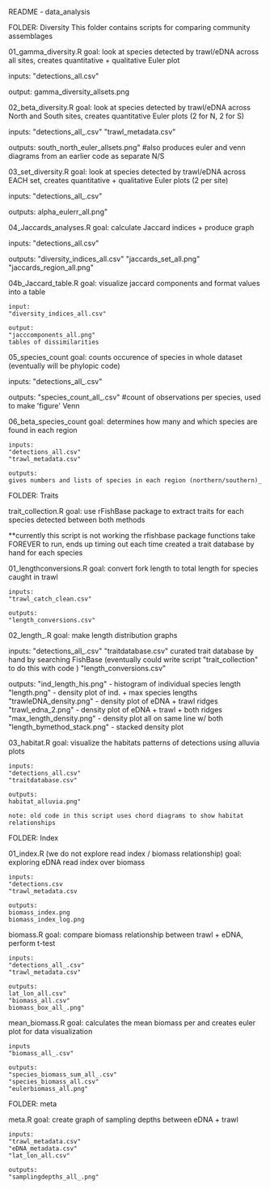 README - data_analysis

  
FOLDER: Diversity 
This folder contains scripts for comparing community assemblages


01_gamma_diversity.R
  goal: look at species detected by trawl/eDNA across all sites, creates quantitative + 
  qualitative Euler plot 
  
  inputs: 
  "detections_all.csv"
  
  output: 
  gamma_diversity_allsets.png
  
02_beta_diversity.R
  goal: look at species detected by trawl/eDNA across North and South sites, creates 
  quantitative Euler plots (2 for N, 2 for S)
  
  inputs: 
  "detections_all_.csv"
  "trawl_metadata.csv"

  outputs: 
  south_north_euler_allsets.png" 
  #also produces euler and venn diagrams from an earlier code as separate N/S
  

03_set_diversity.R 
  goal: look at species detected by trawl/eDNA across EACH set,  creates quantitative + 
  qualitative Euler plots (2 per site)
  
  inputs: 
	"detections_all_.csv"

  
  outputs:
  alpha_eulerr_all.png"
  

04_Jaccards_analyses.R
  goal: calculate Jaccard indices + produce graph
  
  inputs: 
  "detections_all.csv"
  
  outputs: 
  "diversity_indices_all.csv"
  "jaccards_set_all.png"
  "jaccards_region_all.png"

  
04b_Jaccard_table.R
	goal: visualize jaccard components and format values into a table

	input: 
	"diversity_indices_all.csv"
	
	output: 
	"jacccomponents_all.png"
	tables of dissimilarities 
	
05_species_count
	goal: counts occurence of species in whole dataset (eventually will be phylopic code)
  
  inputs: 
   "detections_all_.csv"
   
   outputs: 
   "species_count_all_.csv" #count of observations per species, used to make 'figure' Venn

06_beta_species_count
	goal: determines how many and which species are found in each region 
	
	inputs: 
	"detections_all.csv"
	"trawl_metadata.csv"
	
	outputs: 
	gives numbers and lists of species in each region (northern/southern)_

FOLDER: Traits 


trait_collection.R
  goal: use rFishBase package to extract traits for each species detected between both methods 
  
  **currently this script is not working
  the rfishbase package functions take FOREVER to run, ends up timing out each time 
  created a trait database by hand for each species 
  
01_lengthconversions.R
	goal: convert fork length to total length for species caught in trawl 
	
	inputs:
	"trawl_catch_clean.csv"
	
	outputs: 
	"length_conversions.csv" 

02_length_.R 
  goal: make length distribution graphs 
  
  inputs: 
  "detections_all_.csv"
  "traitdatabase.csv" curated trait database by hand by searching FishBase 
  		(eventually could write script "trait_collection" to do this with code )
   "length_conversions.csv"
   
   outputs: 
   "ind_length_his.png" - histogram of individual species length 
   "length.png" - density plot of ind. + max species lengths 
   "trawleDNA_density.png" - density plot of eDNA + trawl ridges
   "trawl_edna_2.png" - density plot of eDNA + trawl + both ridges
   "max_length_density.png" - density plot all on same line w/ both 
   "length_bymethod_stack.png" - stacked density plot 
   
   
03_habitat.R
	goal: visualize the habitats patterns of detections using alluvia plots 

	
	inputs: 
	"detections_all.csv"
	"traitdatabase.csv"
	
	outputs: 
	habitat_alluvia.png"
	
	note: old code in this script uses chord diagrams to show habitat relationships
	

FOLDER: Index 

01_index.R  (we do not explore read index / biomass relationship)
	goal: exploring eDNA read index over biomass 
	
	inputs: 
	"detections.csv
	"trawl_metadata.csv
	
	outputs: 
	biomass_index.png
	biomass_index_log.png

biomass.R 
	goal: compare biomass relationship between trawl + eDNA, perform t-test
	
	inputs: 
	"detections_all_.csv"
	"trawl_metadata.csv"
	
	outputs: 
	lat_lon_all.csv"
	"biomass_all.csv"
	biomass_box_all_.png"
	
mean_biomass.R
	goal: calculates the mean biomass per and creates euler plot for data visualization
	
	inputs 
	"biomass_all_.csv"
	
	outputs:
	"species_biomass_sum_all_.csv"
	"species_biomass_all.csv"
	"eulerbiomass_all.png"


FOLDER: meta

meta.R
	goal: create graph of sampling depths between eDNA + trawl 
	
	inputs: 
	"trawl_metadata.csv"
	"eDNA_metadata.csv"
	"lat_lon_all.csv"
	
	outputs: 
	"samplingdepths_all_.png"

  